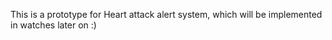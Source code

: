 This is a prototype for Heart attack alert system, which will be implemented in watches later on :)
